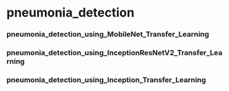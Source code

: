 # pneumonia_detection
### pneumonia_detection_using_MobileNet_Transfer_Learning
### pneumonia_detection_using_InceptionResNetV2_Transfer_Learning
### pneumonia_detection_using_Inception_Transfer_Learning


